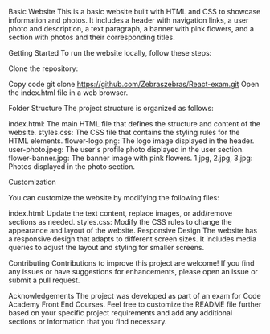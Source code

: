 Basic Website
This is a basic website built with HTML and CSS to showcase information and photos. It includes a header with navigation links, a user photo and description, a text paragraph, a banner with pink flowers, and a section with photos and their corresponding titles.

Getting Started
To run the website locally, follow these steps:

Clone the repository:


Copy code
git clone https://github.com/Zebraszebras/React-exam.git
Open the index.html file in a web browser.

Folder Structure
The project structure is organized as follows:

index.html: The main HTML file that defines the structure and content of the website.
styles.css: The CSS file that contains the styling rules for the HTML elements.
flower-logo.png: The logo image displayed in the header.
user-photo.jpeg: The user's profile photo displayed in the user section.
flower-banner.jpg: The banner image with pink flowers.
1.jpg, 2.jpg, 3.jpg: Photos displayed in the photo section.

Customization

You can customize the website by modifying the following files:

index.html: Update the text content, replace images, or add/remove sections as needed.
styles.css: Modify the CSS rules to change the appearance and layout of the website.
Responsive Design
The website has a responsive design that adapts to different screen sizes. It includes media queries to adjust the layout and styling for smaller screens.

Contributing
Contributions to improve this project are welcome! If you find any issues or have suggestions for enhancements, please open an issue or submit a pull request.


Acknowledgements
The project was developed as part of an exam for Code Academy Front End Courses.
Feel free to customize the README file further based on your specific project requirements and add any additional sections or information that you find necessary.
